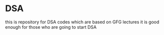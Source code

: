 # DSA
this is repository for DSA codes which are based on GFG lectures
it is good enough for those who are going to start DSA

